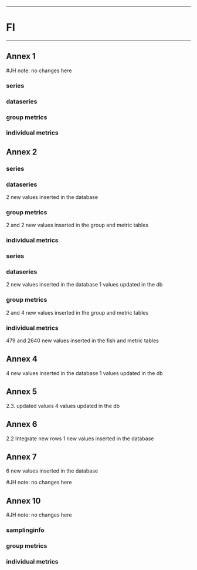 -----------------------------------------------------------
# FI
-----------------------------------------------------------

## Annex 1
#JH note: no changes here
### series

### dataseries

### group metrics


### individual metrics


## Annex 2
### series
### dataseries
 2 new values inserted in the database
### group metrics
 2 and 2 new values inserted in the group and metric tables

### individual metrics

### series

### dataseries
 2 new values inserted in the database
1 values updated in the db
### group metrics
 2 and 4 new values inserted in the group and metric tables
### individual metrics
 479 and 2640 new values inserted in the fish and metric tables

## Annex 4
 4 new values inserted in the database
1 values updated in the db




## Annex 5
2.3. updated values
4 values updated in the db



## Annex 6
2.2 Integrate new rows
 1 new values inserted in the database



## Annex 7

 6 new values inserted in the database


#JH note: no changes here


## Annex 10
#JH note: no changes here


### samplinginfo


### group metrics


### individual metrics

